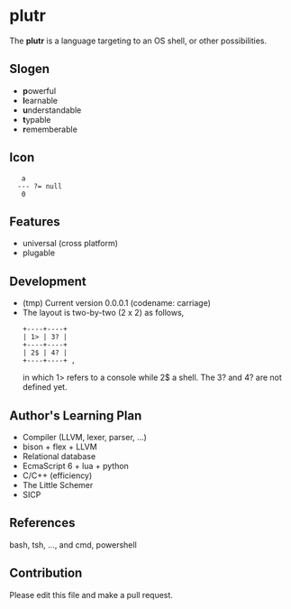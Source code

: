 # plutr
The **plutr** is a language targeting to an OS shell, or other possibilities.

## Slogen
- **p**owerful
- **l**earnable
- **u**nderstandable
- **t**ypable
- **r**ememberable

## Icon
```
   a
  --- ?= null
   0
```

## Features
- universal (cross platform)
- plugable

## Development
- (tmp) Current version 0.0.0.1 (codename: carriage)
- The layout is two-by-two (2 x 2) as follows,
  ```
  +----+----+
  | 1> | 3? |
  +----+----+
  | 2$ | 4? |
  +----+----+ ,
  ```
  in which 1> refers to a console while 2$ a shell. The 3? and 4? are not defined yet.

## Author's Learning Plan
- Compiler (LLVM, lexer, parser, ...)
- bison + flex + LLVM
- Relational database
- EcmaScript 6 + lua + python
- C/C++ (efficiency)
- The Little Schemer
- SICP

## References
bash, tsh, ..., and cmd, powershell

## Contribution
Please edit this file and make a pull request.

